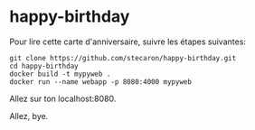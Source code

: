 # happy-birthday

Pour lire cette carte d'anniversaire, suivre les étapes suivantes:

```
git clone https://github.com/stecaron/happy-birthday.git
cd happy-birthday
docker build -t mypyweb .
docker run --name webapp -p 8080:4000 mypyweb
```

Allez sur ton localhost:8080.

Allez, bye.
